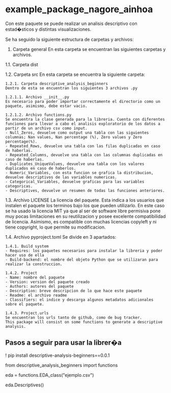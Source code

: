 # example_package_nagore_ainhoa
Con este paquete se puede realizar un analisis descriptivo con estad�sticos y distintas visualizaciones.

Se ha seguido la siguiente estructura de carpetas y archivos:

1. Carpeta general
En esta carpeta se encuentran las siguientes carpetas y archivos.
 
  1.1. Carpeta dist
  
  1.2. Carpeta src
  En esta carpeta se encuentra la siguiente carpeta:
    
    1.2.1. Carpeta descriptive_analysis_beginners
    Dentro de esta se encuentran los siguientes 3 archivos .py

	1.2.1.1. Archivo __init__.py
	Es necesario para poder importar correctamente el directorio como un paquete, asimismo, debe estar vacio.

	1.2.1.2. Archivo functions.py
	Se encuentra la clase generada para la libreria. Cuenta con diferentes funciones para llevar a cabo el analisis exploratorio de los datos a partir de un archivo csv como input.
	- Null_Zeros, devuelve como output una tabla con las siguientes columnas; Nan values, Nan percentage (%), Zero values y Zero percentage(%). 
	- Repeated_Rows, devuelve una tabla con las filas duplicadas en caso de haberlas.
	- Repeated_Columns, devuelve una tabla con las columnas duplicadas en caso de haberlas.
	- Duplicates_UniqueValues, devuelve una tabla con los valores duplicados en caso de haberlos.
	- Numeric_Variables, con esta funcion se grafica la distribucion, devuelve descriptivos de las variables numericas.
	- Categorical_Variables, devuelve graficas para las variables categoricas.
	- Descriptives, devuelve un resumen de todas las funciones anteriores.

  1.3. Archivo LICENSE
  La licencia del paquete. Esta indica a los usuarios que instalen el paquete los terminos bajo los que pueden utilizarlo. En este caso se ha usado la licencia MIT ya que al ser de software libre permisiva pone muy pocas limitaciones en su reutilizacion y posee excelente compatibilidad de licencia. Asimismo, es compatible con muchas licencias copyleft y ni tiene copyright, lo que permite su modificacion.

  1.4. Archivo pyproject.toml
  Se divide en 3 apartados:
	
    1.4.1. Build system
    - Requires: los paquetes necesarios para instalar la libreria y poder hacer uso de ella
    - Build-backend: el nombre del objeto Python que se utilizaran para realizar la construccion.

    1.4.2. Project
    - Name: nombre del paquete
    - Version: version del paquete creado
    - Authors: autores del paquete
    - Description: breve descripcion de lo que hace este paquete
    - Readme: el archivo readme
    - Classifiers: el indice y descarga algunos metadatos adicionales sobre el paquete.

    1.4.3. Project.urls
    Se encuentran los urls tanto de github, como de bug tracker.
    This package will consist on some functions to generate a descriptive analysis.


## Pasos a seguir para usar la librer�a

! pip install descriptive-analysis-beginners==0.0.1

from descriptive_analysis_beginners import functions

eda = functions.EDA_class("ejemplo.csv")

eda.Descriptives()